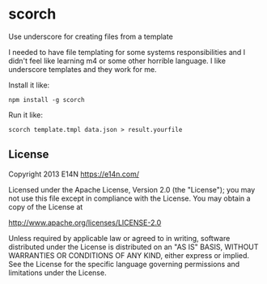 # scorch

Use underscore for creating files from a template

I needed to have file templating for some systems responsibilities and
I didn't feel like learning m4 or some other horrible language. I like
underscore templates and they work for me.

Install it like:

    npm install -g scorch

Run it like:

    scorch template.tmpl data.json > result.yourfile

## License

Copyright 2013 E14N https://e14n.com/

Licensed under the Apache License, Version 2.0 (the "License");
you may not use this file except in compliance with the License.
You may obtain a copy of the License at

http://www.apache.org/licenses/LICENSE-2.0

Unless required by applicable law or agreed to in writing, software
distributed under the License is distributed on an "AS IS" BASIS,
WITHOUT WARRANTIES OR CONDITIONS OF ANY KIND, either express or implied.
See the License for the specific language governing permissions and
limitations under the License.
